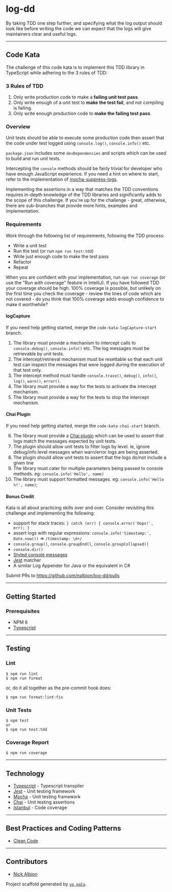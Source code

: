 # log-dd

By taking TDD one step further, and specifying what the log output should look like
before writing the code we can expect that the logs will give maintainers clear and useful logs.

---
## **Code Kata**

The challenge of this code kata is to implement this TDD library in TypeScript while adhering to the 3 rules of TDD:

### 3 Rules of TDD
1. Only write production code to make a **failing unit test pass**.
2. Only write enough of a unit test to **make the test fail**, and not compiling is failing.
3. Only write enough production code to **make the failing test pass**.

### Overview
Unit tests should be able to execute some production code then assert that the code under test logged
using `console.log()`, `console.info()` etc.

`package.json` includes some `devDependencies` and scripts which can be used to build and run unit tests.

Intercepting the `console` methods should be fairly trivial for developer who have enough JavaScript experience.
If you need a hint on where to start, refer to the implementation of [mocha-suppress-logs](https://github.com/AleG94/mocha-suppress-logs).

Implementing the assertions in a way that matches the TDD conventions requires in-depth knowledge of the TDD libraries
and significantly adds to the scope of this challenge. If you're up for the challenge - great, otherwise, there are
sub-branches that provide more hints, examples and implementation.

### Requirements
Work through the following list of requirements, following the TDD process:
- Write a unit test
- Run the test (or run `npm run test:tdd`)
- Write just enough code to make the test pass
- Refactor
- Repeat

When you are confident with your implementation, run `npm run coverage` (or use the "Run with coverage" feature in IntelliJ).
If you have followed TDD your coverage should be high. 100% coverage is possible, but unlikely on the first time you
check the coverage - review the lines of code which are not covered - do you think that 100% coverage adds enough confidence
to make it worthwhile?

#### logCapture
If you need help getting started, merge the `code-kata-logCapture-start` branch.

1. The library must provide a mechanism to intercept calls to `console.debug()`, `console.info()` etc.
The log messages must be retrievable by unit tests.
2. The intercept/retrieval mechanism must be resettable so that each unit test can inspect the messages that were logged
during the execution of that test only.
3. The intercept method must handle `console.trace()`, `debug()`, `info()`, `log()`, `warn()`, `error()`.
4. The library must provide a way for the tests to activate the intercept mechanism.
5. The library must provide a way for the tests to stop the intercept mechanism.

#### Chai Plugin
If you need help getting started, merge the `code-kata-chai-start` branch.

6. The library must provide a [Chai plugin](https://www.chaijs.com/api/plugins/) which can be used to assert that
logs match the messages expected by unit tests.
7. The plugin should allow unit tests to filter logs by level. ie, ignore debug/info level messages when warn/error logs
are being asserted.
8. The plugin should allow unit tests to assert that the logs do/not include a given line
9. The library must cater for multiple parameters being passed to console methods. eg: `console.info('Hello', name)`
10. The library must support formatted messages. eg: `console.info('Hello %!', name)`;

#### Bonus Credit
Kata is all about practicing skills over and over. Consider revisiting this challenge and implementing the following:

- support for stack traces: `} catch (err) { console.error('Oops!', err); }`
- assert logs with regular expressions: `console.info('timestamp:', Date.now())` => `/timestamp: \d+/`
- `console.group()`, `console.groupEnd()`, `console.groupCollapsed()`
- `console.dir()`
- [Styled console messages](https://developer.chrome.com/docs/devtools/console/format-style/#style-console-messages)
- [Jest](https://jestjs.io/docs/api) matcher
- A similar Log Appender for Java or the equivalent in C#

Submit PRs to https://github.com/nalbion/log-dd/pulls

___
## **Getting Started**

### Prerequisites

- NPM 6
- [Typescript](https://www.typescriptlang.org/)

---
## **Testing**
### Lint
    $ npm run lint
    $ npm run format

or, do it all together as the pre-commit hook does:

    $ npm run format:lint:fix

### Unit Tests
    $ npm test
    or
    $ npm run test:tdd

### Coverage Report
    $ npm run coverage

___
## Technology
- [Typescript](https://www.typescriptlang.org) - Typescript transpiler
- [Jest](https://jestjs.io/) - Unit testing framework
- [Mocha](https://github.com/mochajs/mocha) - Unit testing framework
- [Chai](https://github.com/chaijs/chai) - Unit testing assertions
- [Istanbul](https://istanbul.js.org) - Code coverage

___
## Best Practices and Coding Patterns
- [Clean Code](https://gist.github.com/wojteklu/73c6914cc446146b8b533c0988cf8d29)

___
## **Contributors**
- [Nick Albion](nalbion@palo-it.com)

Project scaffold generated by [`yo palo`](https://github.com/Palo-IT-Australia/generator-palo).
